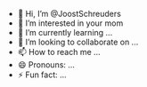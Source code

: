 - 👋 Hi, I’m @JoostSchreuders
- 👀 I’m interested in your mom
- 🌱 I’m currently learning ...
- 💞️ I’m looking to collaborate on ...
- 📫 How to reach me ...
- 😄 Pronouns: ...
- ⚡ Fun fact: ...

<!---
JoostSchreuders/JoostSchreuders is a ✨ special ✨ repository because its `README.md` (this file) appears on your GitHub profile.
You can click the Preview link to take a look at your changes.
--->
